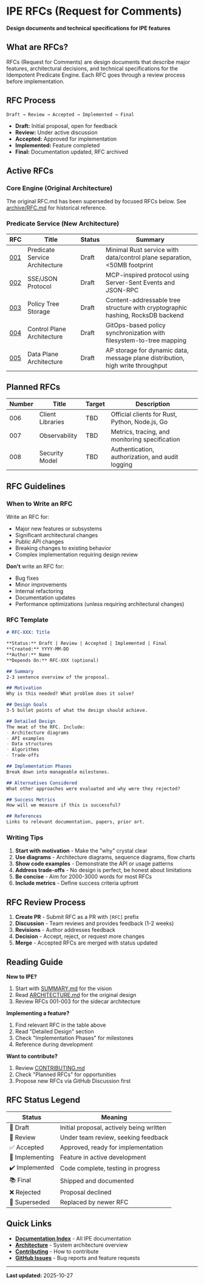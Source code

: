 # IPE RFCs (Request for Comments)

**Design documents and technical specifications for IPE features**

## What are RFCs?

RFCs (Request for Comments) are design documents that describe major features, architectural decisions, and technical specifications for the Idempotent Predicate Engine. Each RFC goes through a review process before implementation.

## RFC Process

```
Draft → Review → Accepted → Implemented → Final
```

- **Draft:** Initial proposal, open for feedback
- **Review:** Under active discussion
- **Accepted:** Approved for implementation
- **Implemented:** Feature completed
- **Final:** Documentation updated, RFC archived

## Active RFCs

### Core Engine (Original Architecture)

The original RFC.md has been superseded by focused RFCs below. See [archive/RFC.md](../docs/archive/) for historical reference.

### Predicate Service (New Architecture)

| RFC | Title | Status | Summary |
|-----|-------|--------|---------|
| [001](001-predicate-service-architecture.md) | Predicate Service Architecture | Draft | Minimal Rust service with data/control plane separation, <50MB footprint |
| [002](002-sse-json-protocol.md) | SSE/JSON Protocol | Draft | MCP-inspired protocol using Server-Sent Events and JSON-RPC |
| [003](003-policy-tree-storage.md) | Policy Tree Storage | Draft | Content-addressable tree structure with cryptographic hashing, RocksDB backend |
| [004](004-control-plane.md) | Control Plane Architecture | Draft | GitOps-based policy synchronization with filesystem-to-tree mapping |
| [005](005-data-plane.md) | Data Plane Architecture | Draft | AP storage for dynamic data, message plane distribution, high write throughput |

## Planned RFCs

| Number | Title | Target | Description |
|--------|-------|--------|-------------|
| 006 | Client Libraries | TBD | Official clients for Rust, Python, Node.js, Go |
| 007 | Observability | TBD | Metrics, tracing, and monitoring specification |
| 008 | Security Model | TBD | Authentication, authorization, and audit logging |

## RFC Guidelines

### When to Write an RFC

Write an RFC for:

- Major new features or subsystems
- Significant architectural changes
- Public API changes
- Breaking changes to existing behavior
- Complex implementation requiring design review

**Don't** write an RFC for:

- Bug fixes
- Minor improvements
- Internal refactoring
- Documentation updates
- Performance optimizations (unless requiring architectural changes)

### RFC Template

```markdown
# RFC-XXX: Title

**Status:** Draft | Review | Accepted | Implemented | Final
**Created:** YYYY-MM-DD
**Author:** Name
**Depends On:** RFC-XXX (optional)

## Summary
2-3 sentence overview of the proposal.

## Motivation
Why is this needed? What problem does it solve?

## Design Goals
3-5 bullet points of what the design should achieve.

## Detailed Design
The meat of the RFC. Include:
- Architecture diagrams
- API examples
- Data structures
- Algorithms
- Trade-offs

## Implementation Phases
Break down into manageable milestones.

## Alternatives Considered
What other approaches were evaluated and why were they rejected?

## Success Metrics
How will we measure if this is successful?

## References
Links to relevant documentation, papers, prior art.
```

### Writing Tips

1. **Start with motivation** - Make the "why" crystal clear
2. **Use diagrams** - Architecture diagrams, sequence diagrams, flow charts
3. **Show code examples** - Demonstrate the API or usage patterns
4. **Address trade-offs** - No design is perfect, be honest about limitations
5. **Be concise** - Aim for 2000-3000 words for most RFCs
6. **Include metrics** - Define success criteria upfront

## RFC Review Process

1. **Create PR** - Submit RFC as a PR with `[RFC]` prefix
2. **Discussion** - Team reviews and provides feedback (1-2 weeks)
3. **Revisions** - Author addresses feedback
4. **Decision** - Accept, reject, or request more changes
5. **Merge** - Accepted RFCs are merged with status updated

## Reading Guide

**New to IPE?**
1. Start with [SUMMARY.md](../SUMMARY.md) for the vision
2. Read [ARCHITECTURE.md](../docs/ARCHITECTURE.md) for the original design
3. Review RFCs 001-003 for the sidecar architecture

**Implementing a feature?**
1. Find relevant RFC in the table above
2. Read "Detailed Design" section
3. Check "Implementation Phases" for milestones
4. Reference during development

**Want to contribute?**
1. Review [CONTRIBUTING.md](../CONTRIBUTING.md)
2. Check "Planned RFCs" for opportunities
3. Propose new RFCs via GitHub Discussion first

## RFC Status Legend

| Status | Meaning |
|--------|---------|
| 📝 Draft | Initial proposal, actively being written |
| 👀 Review | Under team review, seeking feedback |
| ✅ Accepted | Approved, ready for implementation |
| 🚧 Implementing | Feature in active development |
| ✔️ Implemented | Code complete, testing in progress |
| 📚 Final | Shipped and documented |
| ❌ Rejected | Proposal declined |
| 🔄 Superseded | Replaced by newer RFC |

## Quick Links

- **[Documentation Index](../docs/INDEX.md)** - All IPE documentation
- **[Architecture](../docs/ARCHITECTURE.md)** - System architecture overview
- **[Contributing](../CONTRIBUTING.md)** - How to contribute
- **[GitHub Issues](https://github.com/jrepp/ipe/issues)** - Bug reports and feature requests

---

**Last updated:** 2025-10-27

